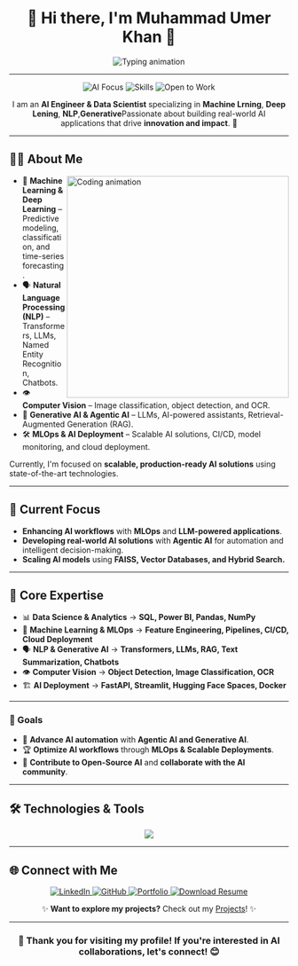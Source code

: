 <!--- MuhammadUmerKhan/MuhammadUmerKhan is a special repository because its `README.md` (this file) appears on your GitHub profile. --->

<h1 align="center">🚀 Hi there, I'm Muhammad Umer Khan 👋</h1>

<div align="center">
  <img src="https://readme-typing-svg.herokuapp.com?font=Fira+Code&size=28&duration=3000&pause=500&color=00CFFF&center=true&vCenter=true&width=900&height=50&lines=AI+Engineer+%7C+ML+%7C+NLP+%7C+MLOps;Exploring+Gen/Agentic+AI+%7C+LLMs+%7C+Computer+Vision;Building+Scalable+AI+Solutions;Passionate+Problem+Solver!" alt="Typing animation"/>
</div>

---

<p align="center">
  <img src="https://img.shields.io/badge/Focus-Artificial%20Intelligence-brightgreen" alt="AI Focus">
  <img src="https://img.shields.io/badge/Skills-Python%20%7C%20ML%20%7C%20DL%20%7C%20NLP%20%7C%20MLOps-blue" alt="Skills">
  <img src="https://img.shields.io/badge/Status-Open%20to%20Work-success" alt="Open to Work">
</p>

<p align="center">I am an <b>AI Engineer & Data Scientist</b> specializing in <b>Machine Lrning</b>, <b>Deep Lening</b>, <b>NLP</b>,<b>Generative</b>Passionate about building real-world AI applications that drive <b>innovation and impact</b>. 🚀</p>

---

## 👨‍💻 About Me

<img align="right" alt="Coding animation" width="400" src="https://media.giphy.com/media/qgQUggAC3Pfv687qPC/giphy.gif">

- 🤖 **Machine Learning & Deep Learning** – Predictive modeling, classification, and time-series forecasting.
- 🗣️ **Natural Language Processing (NLP)** – Transformers, LLMs, Named Entity Recognition, Chatbots.
- 👁️ **Computer Vision** – Image classification, object detection, and OCR.
- 🎨 **Generative AI & Agentic AI** – LLMs, AI-powered assistants, Retrieval-Augmented Generation (RAG).
- 🛠️ **MLOps & AI Deployment** – Scalable AI solutions, CI/CD, model monitoring, and cloud deployment.

Currently, I'm focused on **scalable, production-ready AI solutions** using state-of-the-art technologies. 

---

## 🚀 Current Focus
- **Enhancing AI workflows** with **MLOps** and **LLM-powered applications**.
- **Developing real-world AI solutions** with **Agentic AI** for automation and intelligent decision-making.
- **Scaling AI models** using **FAISS, Vector Databases, and Hybrid Search.**

---

## 🧠 Core Expertise

- 📊 **Data Science & Analytics** → **SQL, Power BI, Pandas, NumPy**
- 🤖 **Machine Learning & MLOps** → **Feature Engineering, Pipelines, CI/CD, Cloud Deployment**
- 🗣️ **NLP & Generative AI** → **Transformers, LLMs, RAG, Text Summarization, Chatbots**
- 👁️ **Computer Vision** → **Object Detection, Image Classification, OCR**
- 🏗️ **AI Deployment** → **FastAPI, Streamlit, Hugging Face Spaces, Docker**

---
### 🎯 Goals
- 🚀 **Advance AI automation** with **Agentic AI and Generative AI**.
- 🏆 **Optimize AI workflows** through **MLOps & Scalable Deployments**.
- 🤝 **Contribute to Open-Source AI** and **collaborate with the AI community**.

---

## 🛠 Technologies & Tools

<p align="center">
  <img src="https://skillicons.dev/icons?i=python,tensorflow,pytorch,fastapi,sql,docker,git,github,vscode,jupyter,aws" />
</p>

---

## 🌐 Connect with Me

<p align="center">
  <a href="https://www.linkedin.com/in/muhammad-umer-khan-61729b260/" target="_blank">
    <img src="https://img.shields.io/badge/LinkedIn-0077B5?style=for-the-badge&logo=linkedin&logoColor=white" alt="LinkedIn"/>
  </a>
  <a href="https://github.com/MuhammadUmerKhan" target="_blank">
    <img src="https://img.shields.io/badge/GitHub-181717?style=for-the-badge&logo=github&logoColor=white" alt="GitHub"/>
  </a>
  <a href="https://portfolio-sigma-mocha-67.vercel.app/" target="_blank">
    <img src="https://img.shields.io/badge/Portfolio-1f2937?style=for-the-badge&logo=google-chrome&logoColor=white" alt="Portfolio"/>
  </a>
  <a href="https://drive.google.com/uc?export=download&id=1RUFe-fUjDtKaUYb8wNSE5jC4OcXIDtM6" target="_blank">
    <img src="https://img.shields.io/badge/Download%20Resume-FF5733?style=for-the-badge&logo=adobeacrobatreader&logoColor=white" alt="Download Resume"/>
  </a>
</p>

<p align="center">✨ <strong>Want to explore my projects?</strong> Check out my <a href="https://portfolio-sigma-mocha-67.vercel.app/Projects" target="_blank">Projects</a>! ✨</p>

---

<h3 align="center">🚀 Thank you for visiting my profile! If you're interested in AI collaborations, let's connect! 😊</h3>
